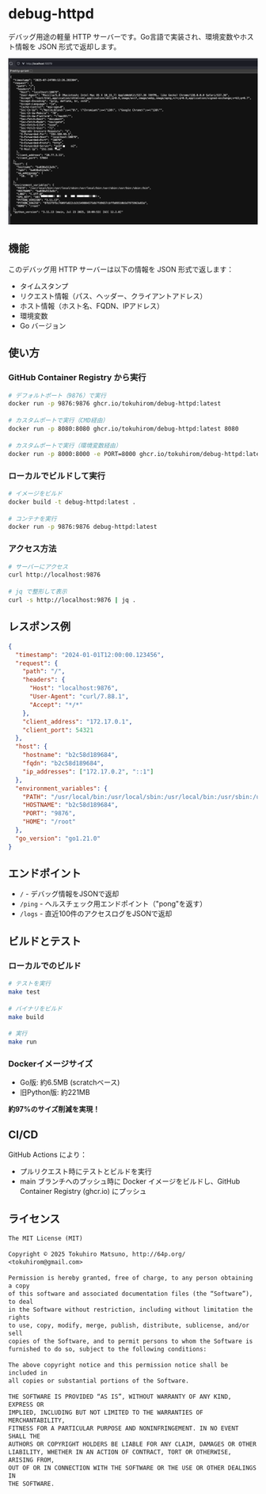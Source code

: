 # debug-httpd

デバッグ用途の軽量 HTTP サーバーです。Go言語で実装され、環境変数やホスト情報を JSON 形式で返却します。

![screenshot](screenshot-20250724T181254@2x.png)

## 機能

このデバッグ用 HTTP サーバーは以下の情報を JSON 形式で返します：

- タイムスタンプ
- リクエスト情報（パス、ヘッダー、クライアントアドレス）
- ホスト情報（ホスト名、FQDN、IPアドレス）
- 環境変数
- Go バージョン

## 使い方

### GitHub Container Registry から実行

```bash
# デフォルトポート（9876）で実行
docker run -p 9876:9876 ghcr.io/tokuhirom/debug-httpd:latest

# カスタムポートで実行（CMD経由）
docker run -p 8080:8080 ghcr.io/tokuhirom/debug-httpd:latest 8080

# カスタムポートで実行（環境変数経由）
docker run -p 8000:8000 -e PORT=8000 ghcr.io/tokuhirom/debug-httpd:latest
```

### ローカルでビルドして実行

```bash
# イメージをビルド
docker build -t debug-httpd:latest .

# コンテナを実行
docker run -p 9876:9876 debug-httpd:latest
```

### アクセス方法

```bash
# サーバーにアクセス
curl http://localhost:9876

# jq で整形して表示
curl -s http://localhost:9876 | jq .
```

## レスポンス例

```json
{
  "timestamp": "2024-01-01T12:00:00.123456",
  "request": {
    "path": "/",
    "headers": {
      "Host": "localhost:9876",
      "User-Agent": "curl/7.88.1",
      "Accept": "*/*"
    },
    "client_address": "172.17.0.1",
    "client_port": 54321
  },
  "host": {
    "hostname": "b2c58d189684",
    "fqdn": "b2c58d189684",
    "ip_addresses": ["172.17.0.2", "::1"]
  },
  "environment_variables": {
    "PATH": "/usr/local/bin:/usr/local/sbin:/usr/local/bin:/usr/sbin:/usr/bin:/sbin:/bin",
    "HOSTNAME": "b2c58d189684",
    "PORT": "9876",
    "HOME": "/root"
  },
  "go_version": "go1.21.0"
}
```

## エンドポイント

- `/` - デバッグ情報をJSONで返却
- `/ping` - ヘルスチェック用エンドポイント（"pong"を返す）
- `/logs` - 直近100件のアクセスログをJSONで返却

## ビルドとテスト

### ローカルでのビルド
```bash
# テストを実行
make test

# バイナリをビルド
make build

# 実行
make run
```

### Dockerイメージサイズ
- Go版: 約6.5MB (scratchベース)
- 旧Python版: 約221MB

**約97%のサイズ削減を実現！**

## CI/CD

GitHub Actions により：
- プルリクエスト時にテストとビルドを実行
- main ブランチへのプッシュ時に Docker イメージをビルドし、GitHub Container Registry (ghcr.io) にプッシュ

## ライセンス

```
The MIT License (MIT)

Copyright © 2025 Tokuhiro Matsuno, http://64p.org/ <tokuhirom@gmail.com>

Permission is hereby granted, free of charge, to any person obtaining a copy
of this software and associated documentation files (the “Software”), to deal
in the Software without restriction, including without limitation the rights
to use, copy, modify, merge, publish, distribute, sublicense, and/or sell
copies of the Software, and to permit persons to whom the Software is
furnished to do so, subject to the following conditions:

The above copyright notice and this permission notice shall be included in
all copies or substantial portions of the Software.

THE SOFTWARE IS PROVIDED “AS IS”, WITHOUT WARRANTY OF ANY KIND, EXPRESS OR
IMPLIED, INCLUDING BUT NOT LIMITED TO THE WARRANTIES OF MERCHANTABILITY,
FITNESS FOR A PARTICULAR PURPOSE AND NONINFRINGEMENT. IN NO EVENT SHALL THE
AUTHORS OR COPYRIGHT HOLDERS BE LIABLE FOR ANY CLAIM, DAMAGES OR OTHER
LIABILITY, WHETHER IN AN ACTION OF CONTRACT, TORT OR OTHERWISE, ARISING FROM,
OUT OF OR IN CONNECTION WITH THE SOFTWARE OR THE USE OR OTHER DEALINGS IN
THE SOFTWARE.
```
